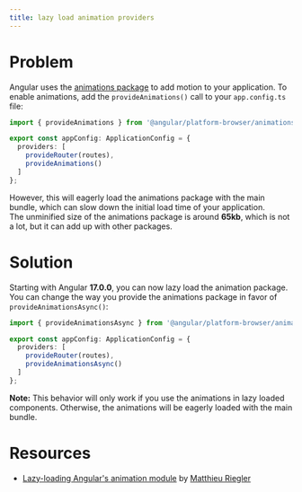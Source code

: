 ```yaml
---
title: lazy load animation providers
---
```


# Problem

Angular uses the [animations package](https://angular.dev/guide/animations) to add motion to your application.
To enable animations, add the `provideAnimations()` call to your `app.config.ts` file:

```typescript
import { provideAnimations } from '@angular/platform-browser/animations';

export const appConfig: ApplicationConfig = {
  providers: [
    provideRouter(routes),
    provideAnimations()
  ]
};
```

However, this will eagerly load the animations package with the main bundle, which can slow down the initial load time of your application.  
The unminified size of the animations package is around **65kb**, which is not a lot, but it can add up with other packages.

# Solution

Starting with Angular **17.0.0**, you can now lazy load the animation package. You can change the way you provide the animations package in favor of `provideAnimationsAsync()`:

```typescript
import { provideAnimationsAsync } from '@angular/platform-browser/animations';

export const appConfig: ApplicationConfig = {
  providers: [
    provideRouter(routes),
    provideAnimationsAsync()
  ]
};
```

**Note:** This behavior will only work if you use the animations in lazy loaded components. Otherwise, the animations will be eagerly loaded with the main bundle.

# Resources

- [Lazy-loading Angular's animation module](https://riegler.fr/blog/2023-10-04-animations-async) by [Matthieu Riegler](https://twitter.com/Jean__Meche)
